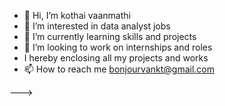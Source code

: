 - 👋 Hi, I’m kothai vaanmathi
- 👀 I’m interested in data analyst jobs
- 🌱 I’m currently learning skills and projects
- 💞️ I’m looking to work on internships and roles
- I hereby enclosing all my projects and works 
- 📫 How to reach me bonjourvankt@gmail.com


--->
